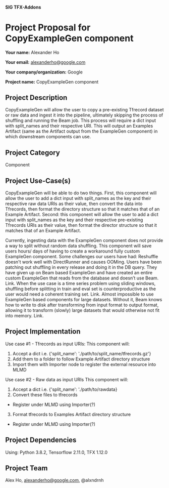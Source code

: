 #### SIG TFX-Addons
# Project Proposal for CopyExampleGen component

**Your name:** Alexander Ho

**Your email:** alexanderho@google.com

**Your company/organization:** Google

**Project name:** CopyExampleGen component

## Project Description
CopyExampleGen will allow the user to copy a pre-existing Tfrecord dataset or raw data and ingest it into the pipeline, ultimately skipping the process of shuffling and running the Beam job. This process will require a dict input with split_names and their respective URI. This will output an Examples Artifact (same as the Artifact output from the ExampleGen component)  in which downstream components can use.

## Project Category
Component

## Project Use-Case(s)
CopyExampleGen will be able to do two things. First, this component will allow the user to add a dict input with split_names as the key and their respective raw data URIs as their value, then convert the data into Tfrecords, then format the directory structure so that it matches that of an Example Artifact. Second: this component will allow the user to add a dict input with split_names as the key and their respective pre-existing Tfrecords URIs as their value, then format the director structure so that it matches that of an Example Artifact.

Currently, ingesting data with the ExampleGen component does not provide a way to split without random data shuffling. This component will save users hours/ days of having to create a workaround fully custom ExampleGen component. Some challenges our users have had:
Reshuffle doesn't work well with DirectRunner and causes OOMing. Users have been patching out shuffling in every release and doing it in the DB query. They have given up on Beam based ExampleGen and have created an entire custom ExampleGen that reads from the database and doesn’t use Beam. Link.
When the use case is a time series problem using sliding windows, shuffling before splitting in train and eval set is counterproductive as the user would need a coherent training set. Link.
Almost impossible to use ExampleGen based components for large datasets. Without it, Beam knows how to write to disk after transforming from input format to output format, allowing it to transform (slowly) large datasets that would otherwise not fit into memory. Link.

## Project Implementation
Use case #1 - Tfrecords as input URIs:
This component will:
1. Accept a dict i.e. {'split_name': './path/to/split_name/tfrecords.gz'}
2. Add them to a folder to follow Example Artifact directory structure
3. Import them with Importer node to register the external resource into MLMD

Use case #2 - Raw data as input URIs
This component will:
1. Accept a dict i.e. {'split_name': './path/to/rawdata}
2. Convert these files to tfrecords
- Register under MLMD using Importer(?)
3. Format tfrecords to Examples Artifact directory structure
 - Register under MLMD using Importer(?)

## Project Dependencies
Using: Python 3.8.2, Tensorflow 2.11.0, TFX 1.12.0

## Project Team
Alex Ho, alexanderho@google.com, @alxndrnh

